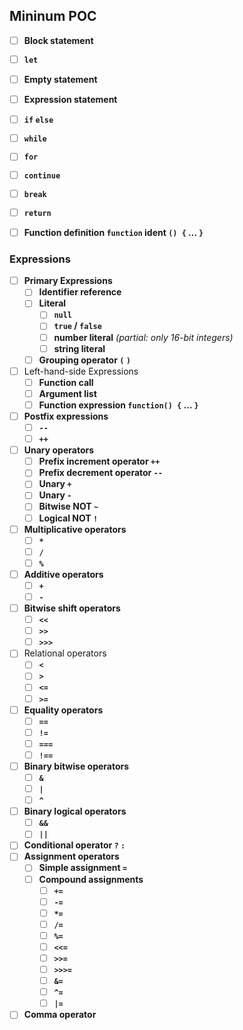 ## Mininum POC
 - [ ] **Block statement**
 - [ ] **`let`**
 - [ ] **Empty statement**
 - [ ] **Expression statement**
 - [ ] **`if` `else`**
 - [ ] **`while`**
 - [ ] **`for`**
 - [ ] **`continue`**
 - [ ] **`break`**
 - [ ] **`return`**
 - [ ] **Function definition `function` ident `() {` ... `}`**


### Expressions

 - [ ] **Primary Expressions**
    - [ ] **Identifier reference**
    - [ ] **Literal**
        - [ ] **`null`**
        - [ ] **`true` / `false`**
        - [ ] **number literal** _(partial: only 16-bit integers)_
        - [ ] **string literal**
    - [ ] **Grouping operator `(` `)`**
 - [ ] Left-hand-side Expressions
    - [ ] **Function call**
    - [ ] **Argument list**
    - [ ] **Function expression `function() {` ... `}`**
 - [ ] **Postfix expressions**
    - [ ] **`--`**
    - [ ] **`++`**
 - [ ] **Unary operators**
    - [ ] **Prefix increment operator `++`**
    - [ ] **Prefix decrement operator `--`**
    - [ ] **Unary `+`**
    - [ ] **Unary `-`**
    - [ ] **Bitwise NOT `~`**
    - [ ] **Logical NOT `!`**
 - [ ] **Multiplicative operators**
    - [ ] **`*`**
    - [ ] **`/`**
    - [ ] **`%`**
 - [ ] **Additive operators**
    - [ ] **`+`**
    - [ ] **`-`**
 - [ ] **Bitwise shift operators**
    - [ ] **`<<`**
    - [ ] **`>>`**
    - [ ] **`>>>`**
 - [ ] Relational operators
    - [ ] **`<`**
    - [ ] **`>`**
    - [ ] **`<=`**
    - [ ] **`>=`**
 - [ ] **Equality operators**
    - [ ] **`==`**
    - [ ] **`!=`**
    - [ ] **`===`**
    - [ ] **`!==`**
 - [ ] **Binary bitwise operators**
    - [ ] **`&`**
    - [ ] **`|`**
    - [ ] **`^`**
 - [ ] **Binary logical operators**
    - [ ] **`&&`**
    - [ ] **`||`**
 - [ ] **Conditional operator `?` `:`**
 - [ ] **Assignment operators**
    - [ ] **Simple assignment `=`**
    - [ ] **Compound assignments**
        - [ ] **`+=`**
        - [ ] **`-=`**
        - [ ] **`*=`**
        - [ ] **`/=`**
        - [ ] **`%=`**
        - [ ] **`<<=`**
        - [ ] **`>>=`**
        - [ ] **`>>>=`**
        - [ ] **`&=`**
        - [ ] **`^=`**
        - [ ] **`|=`**
 - [ ] **Comma operator**
